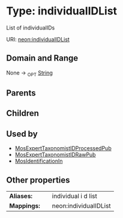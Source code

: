 
# Type: individualIDList


List of individualIDs

URI: [neon:individualIDList](https://data.neonscience.org/individualIDList)


## Domain and Range

None ->  <sub>OPT</sub> [String](types/String.md)

## Parents


## Children


## Used by

 * [MosExpertTaxonomistIDProcessedPub](MosExpertTaxonomistIDProcessedPub.md)
 * [MosExpertTaxonomistIDRawPub](MosExpertTaxonomistIDRawPub.md)
 * [MosIdentificationIn](MosIdentificationIn.md)

## Other properties

|  |  |  |
| --- | --- | --- |
| **Aliases:** | | individual i d list |
| **Mappings:** | | neon:individualIDList |


